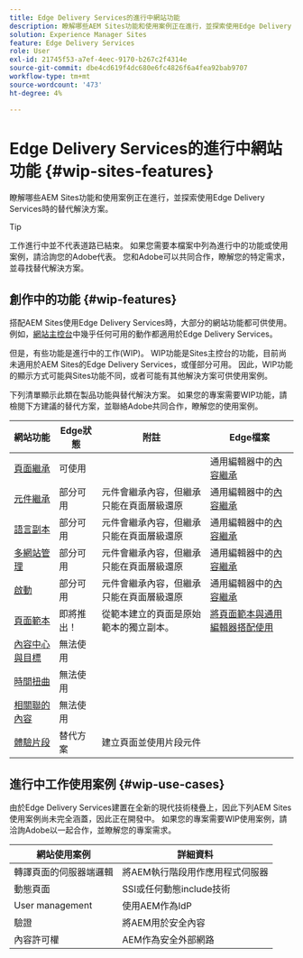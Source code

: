 ```yaml
---
title: Edge Delivery Services的進行中網站功能
description: 瞭解哪些AEM Sites功能和使用案例正在進行，並探索使用Edge Delivery Services時的替代解決方案。
solution: Experience Manager Sites
feature: Edge Delivery Services
role: User
exl-id: 21745f53-a7ef-4eec-9170-b267c2f4314e
source-git-commit: dbe4cd619f4dc680e6fc4826f6a4fea92bab9707
workflow-type: tm+mt
source-wordcount: '473'
ht-degree: 4%

---
```


# Edge Delivery Services的進行中網站功能 {#wip-sites-features}

瞭解哪些AEM Sites功能和使用案例正在進行，並探索使用Edge Delivery Services時的替代解決方案。

>[!TIP]
>
>工作進行中並不代表道路已結束。 如果您需要本檔案中列為進行中的功能或使用案例，請洽詢您的Adobe代表。 您和Adobe可以共同合作，瞭解您的特定需求，並尋找替代解決方案。

## 創作中的功能 {#wip-features}

搭配AEM Sites使用Edge Delivery Services時，大部分的網站功能都可供使用。 例如，[網站主控台](/help/sites-cloud/authoring/sites-console/introduction.md)中幾乎任何可用的動作都適用於Edge Delivery Services。

但是，有些功能是進行中的工作(WIP)。 WIP功能是Sites主控台的功能，目前尚未適用於AEM Sites的Edge Delivery Services，或僅部分可用。 因此，WIP功能的顯示方式可能與Sites功能不同，或者可能有其他解決方案可供使用案例。

下列清單顯示此類在製品功能與替代解決方案。 如果您的專案需要WIP功能，請檢閱下方建議的替代方案，並聯絡Adobe共同合作，瞭解您的使用案例。

| 網站功能 | Edge狀態 | 附註 | Edge檔案 |
|---|---|---|---|
| [頁面繼承](/help/sites-cloud/administering/msm-and-translation.md) | 可使用 |  | 通用編輯器中的[內容繼承](/help/sites-cloud/authoring/universal-editor/inheritance.md) |
| [元件繼承](/help/sites-cloud/administering/msm-and-translation.md) | 部分可用 | 元件會繼承內容，但繼承只能在頁面層級還原 | 通用編輯器中的[內容繼承](/help/sites-cloud/authoring/universal-editor/inheritance.md) |
| [語言副本](/help/sites-cloud/administering/translation/overview.md) | 部分可用 | 元件會繼承內容，但繼承只能在頁面層級還原 | 通用編輯器中的[內容繼承](/help/sites-cloud/authoring/universal-editor/inheritance.md) |
| [多網站管理](/help/sites-cloud/administering/msm/overview.md) | 部分可用 | 元件會繼承內容，但繼承只能在頁面層級還原 | 通用編輯器中的[內容繼承](/help/sites-cloud/authoring/universal-editor/inheritance.md) |
| [啟動](/help/sites-cloud/authoring/launches/overview.md) | 部分可用 | 元件會繼承內容，但繼承只能在頁面層級還原 | 通用編輯器中的[內容繼承](/help/sites-cloud/authoring/universal-editor/inheritance.md) |
| [頁面範本](/help/sites-cloud/authoring/page-editor/templates.md) | 即將推出！ | 從範本建立的頁面是原始範本的獨立副本。 | [將頁面範本與通用編輯器搭配使用](/help/sites-cloud/authoring/universal-editor/templates.md) |
| [內容中心與目標](/help/sites-cloud/authoring/personalization/overview.md) | 無法使用 |  |  |
| [時間扭曲](/help/sites-cloud/authoring/launches/preview.md) | 無法使用 |  |  |
| [相關聯的內容](/help/sites-cloud/authoring/page-editor/editor-side-panel.md#associated-content-browser) | 無法使用 |  |  |
| [體驗片段](/help/sites-cloud/authoring/fragments/experience-fragments.md) | 替代方案 | 建立頁面並使用片段元件 |  |

## 進行中工作使用案例 {#wip-use-cases}

由於Edge Delivery Services建置在全新的現代技術棧疊上，因此下列AEM Sites使用案例尚未完全涵蓋，因此正在開發中。 如果您的專案需要WIP使用案例，請洽詢Adobe以一起合作，並瞭解您的專案需求。

| 網站使用案例 | 詳細資料 |
|---|---|
| 轉譯頁面的伺服器端邏輯 | 將AEM執行階段用作應用程式伺服器 |
| 動態頁面 | SSI或任何動態include技術 |
| User management | 使用AEM作為IdP |
| 驗證 | 將AEM用於安全內容 |
| 內容許可權 | AEM作為安全外部網路 |
